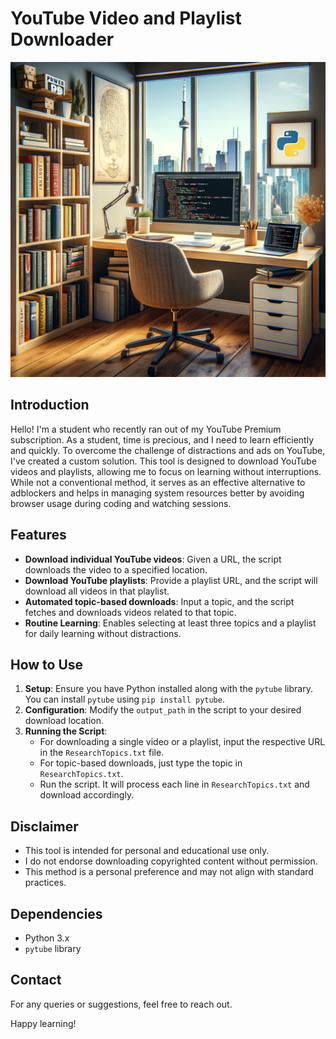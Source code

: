 # YouTube Video and Playlist Downloader
![Alt text](https://raw.githubusercontent.com/sriku2412/Personal-projects/main/YoutubeDownload/YoutubeResearcher-image.webp)




## Introduction
Hello! I'm a student who recently ran out of my YouTube Premium subscription. As a student, time is precious, and I need to learn efficiently and quickly. To overcome the challenge of distractions and ads on YouTube, I've created a custom solution. This tool is designed to download YouTube videos and playlists, allowing me to focus on learning without interruptions. While not a conventional method, it serves as an effective alternative to adblockers and helps in managing system resources better by avoiding browser usage during coding and watching sessions.

## Features
- **Download individual YouTube videos**: Given a URL, the script downloads the video to a specified location.
- **Download YouTube playlists**: Provide a playlist URL, and the script will download all videos in that playlist.
- **Automated topic-based downloads**: Input a topic, and the script fetches and downloads videos related to that topic.
- **Routine Learning**: Enables selecting at least three topics and a playlist for daily learning without distractions.

## How to Use
1. **Setup**: Ensure you have Python installed along with the `pytube` library. You can install `pytube` using `pip install pytube`.
2. **Configuration**: Modify the `output_path` in the script to your desired download location.
3. **Running the Script**:
   - For downloading a single video or a playlist, input the respective URL in the `ResearchTopics.txt` file.
   - For topic-based downloads, just type the topic in `ResearchTopics.txt`.
   - Run the script. It will process each line in `ResearchTopics.txt` and download accordingly.

## Disclaimer
- This tool is intended for personal and educational use only.
- I do not endorse downloading copyrighted content without permission.
- This method is a personal preference and may not align with standard practices.

## Dependencies
- Python 3.x
- `pytube` library

## Contact
For any queries or suggestions, feel free to reach out.

Happy learning!
